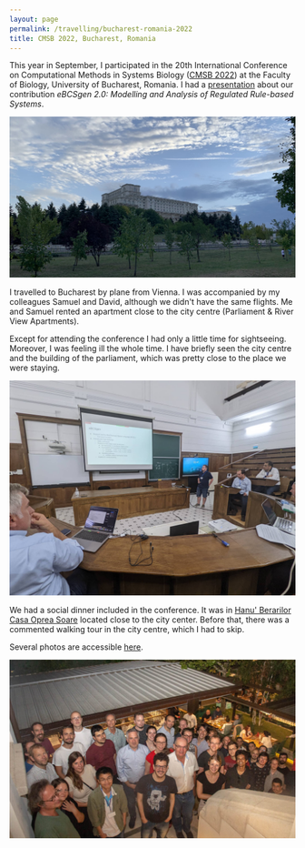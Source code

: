 ```yaml
---
layout: page
permalink: /travelling/bucharest-romania-2022
title: CMSB 2022, Bucharest, Romania
---
```


This year in September, I participated in the 20th International Conference on Computational Methods in Systems Biology ([CMSB 2022](https://fmi.unibuc.ro/en/cmsb-2022/)) at the Faculty of Biology, University of Bucharest, Romania. I had a [presentation](https://www.fi.muni.cz/~xtrojak/files/presentations/cmsb2022.pdf) about our contribution _eBCSgen 2.0: Modelling and Analysis of Regulated Rule-based Systems_.

![parliament](/images/romania-2022/parliament.jpg)

I travelled to Bucharest by plane from Vienna. I was accompanied by my colleagues Samuel and David, although we didn't have the same flights. Me and Samuel rented an apartment close to the city centre (Parliament & River View Apartments).

Except for attending the conference I had only a little time for sightseeing. Moreover, I was feeling ill the whole time. I have briefly seen the city centre and the building of the parliament, which was pretty close to the place we were staying.

![me_presenting](/images/romania-2022/me_presenting.jpg)

We had a social dinner included in the conference. It was in [Hanu' Berarilor Casa Oprea Soare](https://hanuberarilor.ro/en/restaurants/casa_oprea_soare/) located close to the city center. Before that, there was a commented walking tour in the city centre, which I had to skip.

Several photos are accessible [here](https://photos.app.goo.gl/y4VJY1UX6rFHeon28).

![group_photo](/images/romania-2022/group_photo.jpg)